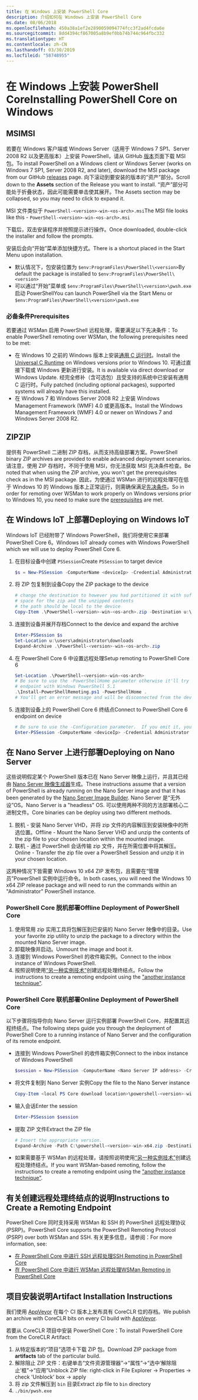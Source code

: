 ```yaml
---
title: 在 Windows 上安装 PowerShell Core
description: 介绍如何在 Windows 上安装 PowerShell Core
ms.date: 08/06/2018
ms.openlocfilehash: 450a38a1ef2e2890059094774fcc3f2ad4fcda6e
ms.sourcegitcommit: 8dd4394cf867005a8b9ef0bb74b744c964fbc332
ms.translationtype: HT
ms.contentlocale: zh-CN
ms.lasthandoff: 03/30/2019
ms.locfileid: "58748955"
---
```

# <a name="installing-powershell-core-on-windows"></a><span data-ttu-id="bc9aa-103">在 Windows 上安装 PowerShell Core</span><span class="sxs-lookup"><span data-stu-id="bc9aa-103">Installing PowerShell Core on Windows</span></span>

## <a name="msi"></a><span data-ttu-id="bc9aa-104">MSI</span><span class="sxs-lookup"><span data-stu-id="bc9aa-104">MSI</span></span>

<span data-ttu-id="bc9aa-105">若要在 Windows 客户端或 Windows Server（适用于 Windows 7 SP1、Server 2008 R2 以及更高版本）上安装 PowerShell，请从 GitHub [版本][]页面下载 MSI 包。</span><span class="sxs-lookup"><span data-stu-id="bc9aa-105">To install PowerShell on a Windows client or Windows Server (works on Windows 7 SP1, Server 2008 R2, and later), download the MSI package from our GitHub [releases][] page.</span></span>  <span data-ttu-id="bc9aa-106">向下滚动到要安装的版本的“资产”部分。</span><span class="sxs-lookup"><span data-stu-id="bc9aa-106">Scroll down to the **Assets** section of the Release you want to install.</span></span>  <span data-ttu-id="bc9aa-107">“资产”部分可能处于折叠状态，因此可能需要单击使其展开。</span><span class="sxs-lookup"><span data-stu-id="bc9aa-107">The Assets section may be collapsed, so you may need to click to expand it.</span></span>

<span data-ttu-id="bc9aa-108">MSI 文件类似于 `PowerShell-<version>-win-<os-arch>.msi`</span><span class="sxs-lookup"><span data-stu-id="bc9aa-108">The MSI file looks like this - `PowerShell-<version>-win-<os-arch>.msi`</span></span>
<!-- TODO: should be updated to point to the Download Center as well -->

<span data-ttu-id="bc9aa-109">下载后，双击安装程序并按照提示进行操作。</span><span class="sxs-lookup"><span data-stu-id="bc9aa-109">Once downloaded, double-click the installer and follow the prompts.</span></span>

<span data-ttu-id="bc9aa-110">安装后会向“开始”菜单添加快捷方式。</span><span class="sxs-lookup"><span data-stu-id="bc9aa-110">There is a shortcut placed in the Start Menu upon installation.</span></span>

- <span data-ttu-id="bc9aa-111">默认情况下，包安装位置为 `$env:ProgramFiles\PowerShell\<version>`</span><span class="sxs-lookup"><span data-stu-id="bc9aa-111">By default the package is installed to `$env:ProgramFiles\PowerShell\<version>`</span></span>
- <span data-ttu-id="bc9aa-112">可以通过“开始”菜单或 `$env:ProgramFiles\PowerShell\<version>\pwsh.exe` 启动 PowerShell</span><span class="sxs-lookup"><span data-stu-id="bc9aa-112">You can launch PowerShell via the Start Menu or `$env:ProgramFiles\PowerShell\<version>\pwsh.exe`</span></span>

### <a name="prerequisites"></a><span data-ttu-id="bc9aa-113">必备条件</span><span class="sxs-lookup"><span data-stu-id="bc9aa-113">Prerequisites</span></span>

<span data-ttu-id="bc9aa-114">若要通过 WSMan 启用 PowerShell 远程处理，需要满足以下先决条件：</span><span class="sxs-lookup"><span data-stu-id="bc9aa-114">To enable PowerShell remoting over WSMan, the following prerequisites need to be met:</span></span>

- <span data-ttu-id="bc9aa-115">在 Windows 10 之前的 Windows 版本上安装[通用 C 运行时](https://www.microsoft.com/download/details.aspx?id=50410)。</span><span class="sxs-lookup"><span data-stu-id="bc9aa-115">Install the [Universal C Runtime](https://www.microsoft.com/download/details.aspx?id=50410) on Windows versions prior to Windows 10.</span></span>
  <span data-ttu-id="bc9aa-116">可通过直接下载或 Windows 更新进行安装。</span><span class="sxs-lookup"><span data-stu-id="bc9aa-116">It is available via direct download or Windows Update.</span></span>
  <span data-ttu-id="bc9aa-117">经完全修补（含可选包）且受支持的系统中已安装有通用 C 运行时。</span><span class="sxs-lookup"><span data-stu-id="bc9aa-117">Fully patched (including optional packages), supported systems will already have this installed.</span></span>
- <span data-ttu-id="bc9aa-118">在 Windows 7 和 Windows Server 2008 R2 上安装 Windows Management Framework (WMF) 4.0 或更高版本。</span><span class="sxs-lookup"><span data-stu-id="bc9aa-118">Install the Windows Management Framework (WMF) 4.0 or newer on Windows 7 and Windows Server 2008 R2.</span></span>

## <a name="zip"></a><span data-ttu-id="bc9aa-119">ZIP</span><span class="sxs-lookup"><span data-stu-id="bc9aa-119">ZIP</span></span>

<span data-ttu-id="bc9aa-120">提供有 PowerShell 二进制 ZIP 存档，从而支持高级部署方案。</span><span class="sxs-lookup"><span data-stu-id="bc9aa-120">PowerShell binary ZIP archives are provided to enable advanced deployment scenarios.</span></span>
<span data-ttu-id="bc9aa-121">请注意，使用 ZIP 存档时，不同于使用 MSI，你无法获取 MSI 先决条件检查。</span><span class="sxs-lookup"><span data-stu-id="bc9aa-121">Be noted that when using the ZIP archive, you won't get the prerequisites check as in the MSI package.</span></span>
<span data-ttu-id="bc9aa-122">因此，为使通过 WSMan 进行的远程处理可在低于 Windows 10 的 Windows 版本上正常运行，则需确保满足[先决条件](#prerequisites)。</span><span class="sxs-lookup"><span data-stu-id="bc9aa-122">So in order for remoting over WSMan to work properly on Windows versions prior to Windows 10, you need to make sure the [prerequisites](#prerequisites) are met.</span></span>

## <a name="deploying-on-windows-iot"></a><span data-ttu-id="bc9aa-123">在 Windows IoT 上部署</span><span class="sxs-lookup"><span data-stu-id="bc9aa-123">Deploying on Windows IoT</span></span>

<span data-ttu-id="bc9aa-124">Windows IoT 已经附带了 Windows PowerShell，我们将使用它来部署 PowerShell Core 6。</span><span class="sxs-lookup"><span data-stu-id="bc9aa-124">Windows IoT already comes with Windows PowerShell which we will use to deploy PowerShell Core 6.</span></span>

1. <span data-ttu-id="bc9aa-125">在目标设备中创建 `PSSession`</span><span class="sxs-lookup"><span data-stu-id="bc9aa-125">Create `PSSession` to target device</span></span>

   ```powershell
   $s = New-PSSession -ComputerName <deviceIp> -Credential Administrator
   ```

2. <span data-ttu-id="bc9aa-126">将 ZIP 包复制到设备</span><span class="sxs-lookup"><span data-stu-id="bc9aa-126">Copy the ZIP package to the device</span></span>

   ```powershell
   # change the destination to however you had partitioned it with sufficient
   # space for the zip and the unzipped contents
   # the path should be local to the device
   Copy-Item .\PowerShell-<version>-win-<os-arch>.zip -Destination u:\users\administrator\Downloads -ToSession $s
   ```

3. <span data-ttu-id="bc9aa-127">连接到设备并展开存档</span><span class="sxs-lookup"><span data-stu-id="bc9aa-127">Connect to the device and expand the archive</span></span>

   ```powershell
   Enter-PSSession $s
   Set-Location u:\users\administrator\downloads
   Expand-Archive .\PowerShell-<version>-win-<os-arch>.zip
   ```

4. <span data-ttu-id="bc9aa-128">在 PowerShell Core 6 中设置远程处理</span><span class="sxs-lookup"><span data-stu-id="bc9aa-128">Setup remoting to PowerShell Core 6</span></span>

   ```powershell
   Set-Location .\PowerShell-<version>-win-<os-arch>
   # Be sure to use the -PowerShellHome parameter otherwise it'll try to create a new
   # endpoint with Windows PowerShell 5.1
   .\Install-PowerShellRemoting.ps1 -PowerShellHome .
   # You'll get an error message and will be disconnected from the device because it has to restart WinRM
   ```

5. <span data-ttu-id="bc9aa-129">连接到设备上的 PowerShell Core 6 终结点</span><span class="sxs-lookup"><span data-stu-id="bc9aa-129">Connect to PowerShell Core 6 endpoint on device</span></span>

   ```powershell
   # Be sure to use the -Configuration parameter.  If you omit it, you will connect to Windows PowerShell 5.1
   Enter-PSSession -ComputerName <deviceIp> -Credential Administrator -Configuration powershell.<version>
   ```

## <a name="deploying-on-nano-server"></a><span data-ttu-id="bc9aa-130">在 Nano Server 上进行部署</span><span class="sxs-lookup"><span data-stu-id="bc9aa-130">Deploying on Nano Server</span></span>

<span data-ttu-id="bc9aa-131">这些说明假定某个 PowerShell 版本已在 Nano Server 映像上运行，并且其已经由 [Nano Server 映像生成器](/windows-server/get-started/deploy-nano-server)生成。</span><span class="sxs-lookup"><span data-stu-id="bc9aa-131">These instructions assume that a version of PowerShell is already running on the Nano Server image and that it has been generated by the [Nano Server Image Builder](/windows-server/get-started/deploy-nano-server).</span></span>
<span data-ttu-id="bc9aa-132">Nano Server 是“无外设”OS。</span><span class="sxs-lookup"><span data-stu-id="bc9aa-132">Nano Server is a "headless" OS.</span></span> <span data-ttu-id="bc9aa-133">可以使用两种不同的方法部署核心二进制文件。</span><span class="sxs-lookup"><span data-stu-id="bc9aa-133">Core binaries can be deploy using two different methods.</span></span>

1. <span data-ttu-id="bc9aa-134">脱机 - 安装 Nano Server VHD，并将 zip 文件的内容解压到安装映像中的所选位置。</span><span class="sxs-lookup"><span data-stu-id="bc9aa-134">Offline - Mount the Nano Server VHD and unzip the contents of the zip file to your chosen location within the mounted image.</span></span>
2. <span data-ttu-id="bc9aa-135">联机 - 通过 PowerShell 会话传输 zip 文件，并在所需位置中将其解压。</span><span class="sxs-lookup"><span data-stu-id="bc9aa-135">Online - Transfer the zip file over a PowerShell Session and unzip it in your chosen location.</span></span>

<span data-ttu-id="bc9aa-136">这两种情况下皆需要 Windows 10 x64 ZIP 发布包，且需要在“管理员”PowerShell 实例中运行命令。</span><span class="sxs-lookup"><span data-stu-id="bc9aa-136">In both cases, you will need the Windows 10 x64 ZIP release package and will need to run the commands within an "Administrator" PowerShell instance.</span></span>

### <a name="offline-deployment-of-powershell-core"></a><span data-ttu-id="bc9aa-137">PowerShell Core 脱机部署</span><span class="sxs-lookup"><span data-stu-id="bc9aa-137">Offline Deployment of PowerShell Core</span></span>

1. <span data-ttu-id="bc9aa-138">使用常用 zip 实用工具将包解压到已安装的 Nano Server 映像中的目录。</span><span class="sxs-lookup"><span data-stu-id="bc9aa-138">Use your favorite zip utility to unzip the package to a directory within the mounted Nano Server image.</span></span>
2. <span data-ttu-id="bc9aa-139">卸载映像并启动。</span><span class="sxs-lookup"><span data-stu-id="bc9aa-139">Unmount the image and boot it.</span></span>
3. <span data-ttu-id="bc9aa-140">连接到 Windows PowerShell 的收件箱实例。</span><span class="sxs-lookup"><span data-stu-id="bc9aa-140">Connect to the inbox instance of Windows PowerShell.</span></span>
4. <span data-ttu-id="bc9aa-141">按照说明使用[“另一种实例技术”](../learn/remoting/wsman-remoting-in-powershell-core.md#executed-by-another-instance-of-powershell-on-behalf-of-the-instance-that-it-will-register)创建远程处理终结点。</span><span class="sxs-lookup"><span data-stu-id="bc9aa-141">Follow the instructions to create a remoting endpoint using the ["another instance technique"](../learn/remoting/wsman-remoting-in-powershell-core.md#executed-by-another-instance-of-powershell-on-behalf-of-the-instance-that-it-will-register).</span></span>

### <a name="online-deployment-of-powershell-core"></a><span data-ttu-id="bc9aa-142">PowerShell Core 联机部署</span><span class="sxs-lookup"><span data-stu-id="bc9aa-142">Online Deployment of PowerShell Core</span></span>

<span data-ttu-id="bc9aa-143">以下步骤将指导你向 Nano Server 运行实例部署 PowerShell Core，并配置其远程终结点。</span><span class="sxs-lookup"><span data-stu-id="bc9aa-143">The following steps guide you through the deployment of PowerShell Core to a running instance of Nano Server and the configuration of its remote endpoint.</span></span>

- <span data-ttu-id="bc9aa-144">连接到 Windows PowerShell 的收件箱实例</span><span class="sxs-lookup"><span data-stu-id="bc9aa-144">Connect to the inbox instance of Windows PowerShell</span></span>

  ```powershell
  $session = New-PSSession -ComputerName <Nano Server IP address> -Credential <An Administrator account on the system>
  ```

- <span data-ttu-id="bc9aa-145">将文件复制到 Nano Server 实例</span><span class="sxs-lookup"><span data-stu-id="bc9aa-145">Copy the file to the Nano Server instance</span></span>

  ```powershell
  Copy-Item <local PS Core download location>\powershell-<version>-win-x64.zip c:\ -ToSession $session
  ```

- <span data-ttu-id="bc9aa-146">输入会话</span><span class="sxs-lookup"><span data-stu-id="bc9aa-146">Enter the session</span></span>

  ```powershell
  Enter-PSSession $session
  ```

- <span data-ttu-id="bc9aa-147">提取 ZIP 文件</span><span class="sxs-lookup"><span data-stu-id="bc9aa-147">Extract the ZIP file</span></span>

  ```powershell
  # Insert the appropriate version.
  Expand-Archive -Path C:\powershell-<version>-win-x64.zip -DestinationPath "C:\PowerShellCore_<version>"
  ```

- <span data-ttu-id="bc9aa-148">如果需要基于 WSMan 的远程处理，请按照说明使用[“另一种实例技术”](../learn/remoting/WSMan-Remoting-in-PowerShell-Core.md#executed-by-another-instance-of-powershell-on-behalf-of-the-instance-that-it-will-register)创建远程处理终结点。</span><span class="sxs-lookup"><span data-stu-id="bc9aa-148">If you want WSMan-based remoting, follow the instructions to create a remoting endpoint using the ["another instance technique"](../learn/remoting/WSMan-Remoting-in-PowerShell-Core.md#executed-by-another-instance-of-powershell-on-behalf-of-the-instance-that-it-will-register).</span></span>

## <a name="instructions-to-create-a-remoting-endpoint"></a><span data-ttu-id="bc9aa-149">有关创建远程处理终结点的说明</span><span class="sxs-lookup"><span data-stu-id="bc9aa-149">Instructions to Create a Remoting Endpoint</span></span>

<span data-ttu-id="bc9aa-150">PowerShell Core 同时支持采用 WSMan 和 SSH 的 PowerShell 远程处理协议 (PSRP)。</span><span class="sxs-lookup"><span data-stu-id="bc9aa-150">PowerShell Core supports the PowerShell Remoting Protocol (PSRP) over both WSMan and SSH.</span></span>
<span data-ttu-id="bc9aa-151">有关更多信息，请参阅：</span><span class="sxs-lookup"><span data-stu-id="bc9aa-151">For more information, see:</span></span>

- <span data-ttu-id="bc9aa-152">[在 PowerShell Core 中进行 SSH 远程处理][ssh-remoting]</span><span class="sxs-lookup"><span data-stu-id="bc9aa-152">[SSH Remoting in PowerShell Core][ssh-remoting]</span></span>
- <span data-ttu-id="bc9aa-153">[在 PowerShell Core 中进行 WSMan 远程处理][wsman-remoting]</span><span class="sxs-lookup"><span data-stu-id="bc9aa-153">[WSMan Remoting in PowerShell Core][wsman-remoting]</span></span>

## <a name="artifact-installation-instructions"></a><span data-ttu-id="bc9aa-154">项目安装说明</span><span class="sxs-lookup"><span data-stu-id="bc9aa-154">Artifact Installation Instructions</span></span>

<span data-ttu-id="bc9aa-155">我们使用 [AppVeyor][] 在每个 CI 版本上发布具有 CoreCLR 位的存档。</span><span class="sxs-lookup"><span data-stu-id="bc9aa-155">We publish an archive with CoreCLR bits on every CI build with [AppVeyor][].</span></span>

<span data-ttu-id="bc9aa-156">若要从 CoreCLR 项目中安装 PowerShell Core：</span><span class="sxs-lookup"><span data-stu-id="bc9aa-156">To install PowerShell Core from the CoreCLR Artifact:</span></span>

1. <span data-ttu-id="bc9aa-157">从特定版本的“项目”选项卡下载 ZIP 包。</span><span class="sxs-lookup"><span data-stu-id="bc9aa-157">Download ZIP package from **artifacts** tab of the particular build.</span></span>
2. <span data-ttu-id="bc9aa-158">解除阻止 ZIP 文件：右键单击“文件资源管理器”->“属性”->“选中‘解除阻止’框”->“应用”</span><span class="sxs-lookup"><span data-stu-id="bc9aa-158">Unblock ZIP file: right-click in File Explorer -> Properties -> check 'Unblock' box -> apply</span></span>
3. <span data-ttu-id="bc9aa-159">将 zip 文件解压到 `bin` 目录</span><span class="sxs-lookup"><span data-stu-id="bc9aa-159">Extract zip file to `bin` directory</span></span>
4. `./bin/pwsh.exe`

<!-- [download-center]: TODO -->

[版本]: https://github.com/PowerShell/PowerShell/releases
[releases]: https://github.com/PowerShell/PowerShell/releases
[ssh-remoting]: ../core-powershell/SSH-Remoting-in-PowerShell-Core.md
[wsman-remoting]: ../core-powershell/WSMan-Remoting-in-PowerShell-Core.md
[AppVeyor]: https://ci.appveyor.com/project/PowerShell/powershell
